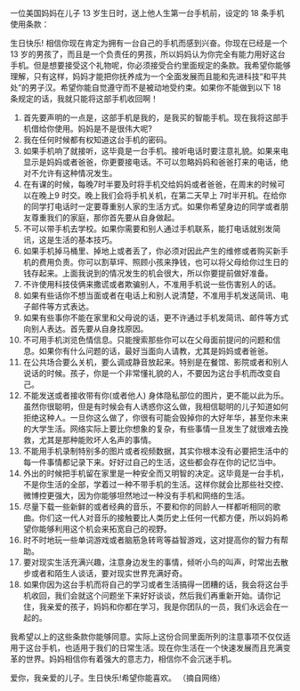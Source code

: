 一位美国妈妈在儿子 13 岁生日时，送上他人生第一台手机前，设定的 18 条手机使用条款：

生日快乐! 相信你现在肯定为拥有一台自己的手机而感到兴奋。你现在已经是一个 13 岁的男孩了，而且是一个负责任的男孩，所以妈妈认为你完全有能力用好这台手机。但是想要接受这个礼物呢，你必须接受合约里面规定的条款。我希望你能够理解，只有这样，妈妈才能把你抚养成为一个全面发展而且能和先进科技“和平共处”的男子汉。希望你能自觉遵守而不是被动地受约束。如果你不能做到以下 18 条规定的话，我就只能将这部手机收回啊！

1.	首先要声明的一点是，这部手机是我的，是我买的智能手机。现在我将这部手机借给你使用。妈妈是不是很伟大呢?
2.	我在任何时候都有权知道这台手机的密码。
3.	如果手机响了就接听，这毕竟是一台手机。接听电话时要注意礼貌。如果来电显示是妈妈或者爸爸，你更要接电话。不可以忽略妈妈和爸爸打来的电话，绝对不允许有这种情况发生。
4.	在有课的时候，每晚7时半要及时将手机交给妈妈或者爸爸，在周末的时候可以在晚上9 时交。晚上我们会将手机关机，在第二天早上 7时半开机。在给你的同学打电话时一定要尊重别人家的生活方式。如果你希望身边的同学或者朋友尊重我们的家庭，那你首先要从自身做起。
5.	不可以带手机去学校。如果你需要和别人通过手机联系，能打电话就别发简讯，这是生活的基本技巧。
6.	如果手机掉马桶里、掉地上或者丢了，你必须对因此产生的维修或者购买新手机的费用负责。你可以割草坪、照顾小孩来挣钱，也可以将父母给你过生日的钱存起来。上面我说到的情况发生的机会很大，所以你要提前做好准备。
7.	不许使用科技伎俩来撒谎或者欺骗别人，不准用手机说一些伤害别人的话。
8.	如果有些话你不想当面或者在电话上和别人说清楚，不准用手机发送简讯、电子邮件等方式表达。
9.	如果有些事你不能在家里和父母说的话，更不许通过手机发简讯、邮件等方式向别人表达。首先要从自身找原因。
10.	不可用手机浏览色情信息。只能搜索那些你可以在父母面前提问的问题和信息。如果你有什么问题的话，最好当面向人请教，尤其是妈妈或者爸爸。
11.	在公共场合要么关机，要么调成静音放起来。特别是在餐馆、影院或者和别人说话的时候。孩子，你是一个非常懂礼貌的人，不要因为这台手机而改变自己。
12.	不能发送或者接收带有你(或者他人) 身体隐私部位的图片，更不能以此为乐。虽然你很聪明，但是有时候会有人诱惑你这么做，我相信聪明的儿子知道如何拒绝这种人。一旦你这么做了，你很有可能会毁掉你的大好年华，甚至你未来的大学生活。网络实际上要比你想象的复杂，有些事情一旦发生了就很难去挽救，尤其是那种能败坏人名声的事情。
13.	不能用手机录制特别多的图片或者视频数据，其实你根本没有必要把生活中的每一件事情都记录下来。好好过自己的生活，这些都会存在你的记忆当中。
14.	外出的时候把手机留在家里是一种安全而又明智的决定。这毕竟是一台手机，不是你生活的全部，学着过一种不带手机的生活。这样你就会比那些社交控、微博控更强大，因为你能够坦然地过一种没有手机和网络的生活。
15.	尽量下载一些新鲜的或者经典的音乐，不要和你的同龄人一样都听相同的歌曲。你们这一代人对音乐的接触要比人类历史上任何一代都方便，所以妈妈希望你能够利用这个机会来拓宽自己的视野。
16.	时不时地玩一些单词游戏或者脑筋急转弯等益智游戏，这对提高你的智力有帮助。
17.	要对现实生活充满兴趣，注意身边发生的事情，倾听小鸟的叫声，时常出去散步或者和陌生人谈话，要对现实世界充满好奇。
18.	如果你因为这台手机而将自己的学习或者生活搞得一团糟的话，我会将这台手机收回，我们会就这个问题坐下来好好谈谈，然后我们再重新开始。请你记住，我亲爱的孩子，妈妈和你都在学习，我是你团队的一员，我们永远会在一起的。

我希望以上的这些条款你能够同意。实际上这份合同里面所列的注意事项不仅仅适用于这台手机，也适用于我们的日常生活。现在你生活在一个快速发展而且充满变革的世界。妈妈相信你有着强大的意志力，相信你不会沉迷手机。

爱你，我亲爱的儿子。生日快乐!希望你能喜欢。
（摘自网络）